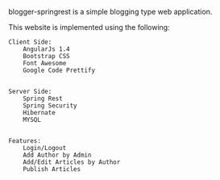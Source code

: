 blogger-springrest is a simple blogging type web application. 

This website is implemented using the following:

	Client Side:
		AngularJs 1.4
		Bootstrap CSS
		Font Awesome
		Google Code Prettify


	Server Side:
		Spring Rest
		Spring Security
		Hibernate
		MYSQL


	Features:
		Login/Logout
		Add Author by Admin
		Add/Edit Articles by Author
		Publish Articles

  
